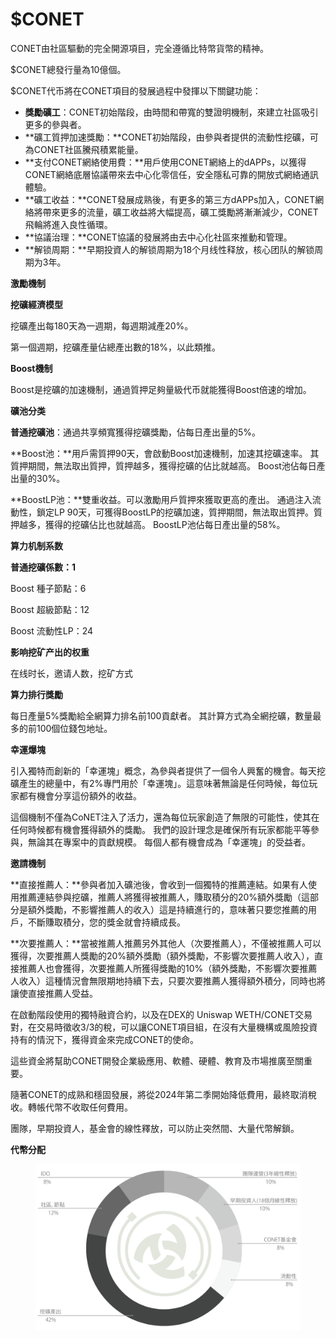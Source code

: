 # $CONET

CONET由社區驅動的完全開源項目，完全遵循比特幣貨幣的精神。

$CONET總發行量為10億個。

$CONET代币將在CONET項目的發展過程中發揮以下關鍵功能：

* **獎勵礦工**：CONET初始階段，由時間和帶寬的雙證明機制，來建立社區吸引更多的參與者。
* **礦工質押加速獎勵：**CONET初始階段，由參與者提供的流動性挖礦，可為CONET社區騰飛積累能量。
* **支付CONET網絡使用費：**用戶使用CONET網絡上的dAPPs，以獲得CONET網絡底層協議帶來去中心化零信任，安全隱私可靠的開放式網絡通訊體驗。
* **礦工收益：**CONET發展成熟後，有更多的第三方dAPPs加入，CONET網絡將帶來更多的流量，礦工收益將大幅提高，礦工獎勵將漸漸減少，CONET飛輪將進入良性循環。
* **協議治理：**CONET協議的發展將由去中心化社區來推動和管理。
* **解锁周期：**早期投資人的解锁周期为18个月线性释放，核心团队的解锁周期为3年。

**激勵機制**

**挖礦經濟模型**

挖礦產出每180天為一週期，每週期減產20%。

第一個週期，挖礦產量佔總產出數的18%，以此類推。

**Boost機制**

Boost是挖礦的加速機制，通過質押足夠量級代币就能獲得Boost倍速的增加。

**礦池分类**

**普通挖礦池**：通過共享頻寬獲得挖礦獎勵，佔每日產出量的5%。

**Boost池：**用戶需質押90天，會啟動Boost加速機制，加速其挖礦速率。 其質押期間，無法取出質押，質押越多，獲得挖礦的佔比就越高。 Boost池佔每日產出量的30%。

**BoostLP池：**雙重收益。可以激勵用戶質押來獲取更高的產出。 通過注入流動性，鎖定LP 90天，可獲得BoostLP的挖礦加速，質押期間，無法取出質押。質押越多，獲得的挖礦佔比也就越高。 BoostLP池佔每日產出量的58%。

**算力机制系数**

**普通挖礦係數：1**

Boost 種子節點：6

Boost 超級節點：12

Boost 流動性LP：24

**影响挖矿产出的权重**

在线时长，邀请人数，挖矿方式

**算力排行獎勵**

每日產量5%獎勵給全網算力排名前100貢獻者。 其計算方式為全網挖礦，數量最多的前100個位錢包地址。

**幸運爆塊**

引入獨特而創新的「幸運塊」概念，為參與者提供了一個令人興奮的機會。每天挖礦產生的總量中，有2%專門用於「幸運塊」。這意味著無論是任何時候，每位玩家都有機會分享這份額外的收益。

這個機制不僅為CoNET注入了活力，還為每位玩家創造了無限的可能性，使其在任何時候都有機會獲得額外的獎勵。 我們的設計理念是確保所有玩家都能平等參與，無論其在專案中的貢獻規模。 每個人都有機會成為「幸運塊」的受益者。

**邀請機制**

**直接推薦人：**參與者加入礦池後，會收到一個獨特的推薦連結。如果有人使用推薦連結參與挖礦，推薦人將獲得被推薦人，賺取積分的20%額外獎勵（這部分是額外獎勵，不影響推薦人的收入）這是持續進行的，意味著只要您推薦的用戶，不斷賺取積分，您的獎金就會持續成長。

**次要推薦人：**當被推薦人推薦另外其他人（次要推薦人），不僅被推薦人可以獲得，次要推薦人獎勵的20%額外獎勵（額外獎勵，不影響次要推薦人收入），直接推薦人也會獲得，次要推薦人所獲得獎勵的10%（額外獎勵，不影響次要推薦人收入）這種情況會無限期地持續下去，只要次要推薦人獲得額外積分，同時也將讓使直接推薦人受益。&#x20;

在啟動階段使用的獨特融資合約，以及在DEX的 Uniswap WETH/CONET交易對，在交易時徵收3/3的稅，可以讓CONET項目組，在沒有大量機構或風險投資持有的情況下，獲得資金來完成CONET的使命。

這些資金將幫助CONET開發企業級應用、軟體、硬體、教育及市場推廣至關重要。

隨著CONET的成熟和穩固發展，將從2024年第二季開始降低費用，最終取消稅收。轉帳代幣不收取任何費用。

團隊，早期投資人，基金會的線性釋放，可以防止突然間、大量代幣解鎖。

**代幣分配**

<figure><img src="../.gitbook/assets/image (33).png" alt=""><figcaption></figcaption></figure>
